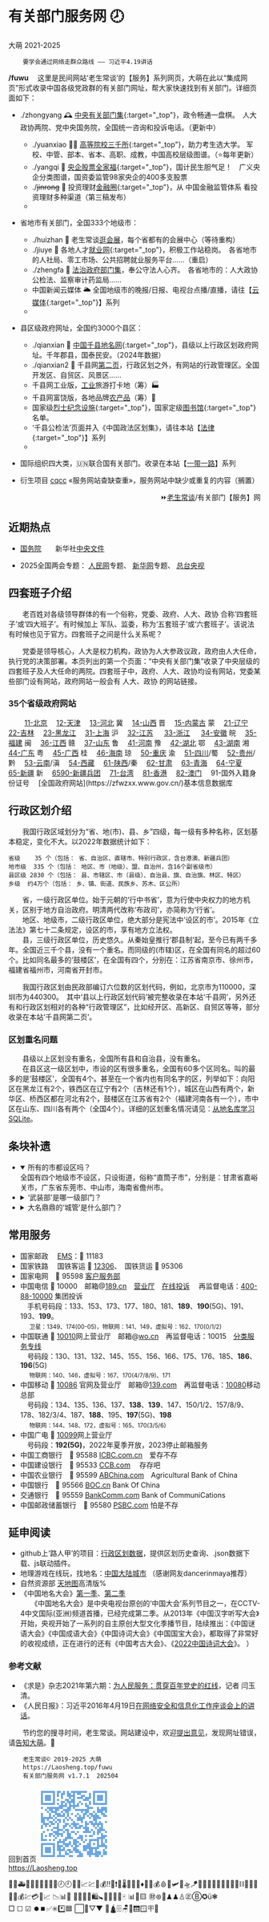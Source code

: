 有关部门服务网 🕗
================
大萌 2021-2025	<base target="_blank">

		要学会通过网络走群众路线 —— 习近平4.19讲话

**/fuwu**	　这里是民间网站‘老生常谈’的【服务】系列网页，大萌在此以“集成网页”形式收录中国各级党政群的有关部门网址，帮大家快速找到有关部门。详细页面如下：

+	./zhongyang	🕰 [中央有关部门集](zhongyang){:target="_top"}，政令畅通一盘棋。　人大政协两院、党中央国务院，全国统一咨询和投诉电话。（更新中）
	+ ./yuanxiao 👨‍🎓 [高等院校三千所](yuanxiao){:target="_top"}，助力考生选大学。 军校、中管、部本、省本、高职、成教，中国高校层级图谱。（⭐每年更新）
	+ ./yangqi 🧧 [央企股票全家福](yangqi){:target="_top"}，国计民生胆气足！　广义央企分类图谱，国资委监管98家央企的400多支股票
	+ ./~~jinrong~~ 🥯 投资理财[金融圈](金融圈){:target="_top"}，从 中国金融监管体系 看投资理财多种渠道（第三稿发布）
	+ 

+	省地市有关部门，全国333个地级市：
	+ ./huizhan 💫 老生常谈[逛会展](huizhan)，每个省都有的会展中心（等待重构）
	+ ./jiuye 👔 各地人才[就业网](jiuye){:target="_top"}，积极工作站稳岗。　各省地市的人社局、零工市场、公共招聘就业服务平台……（重启）
	+ ./zhengfa 🏢 <a href="fazhi" target="fazhiye" title="省地级法治部门">法治政府部门集</a>，奉公守法人心齐。　各省地市的：人大政协公检法、监察审计药监局……
	+ 中国新闻云媒体 🌥️ 全国地级市的晚报/日报、电视台点播/直播，请往【[云媒体](../fly/dir){:target="_top"}】系列
	+ 

+	县区级政府网址，全国约3000个县区：
	+ ./qianxian 📑 [中国千县地名网](qianxian '千县网'){:target="_top"}，县级以上行政区划政府网址。千年郡县，国泰民安。（2024年数据）
	+ ./qianxian2 🚧 千县网[第二页](qianxian2)，行政区划之外，有网站的行政管理区。全国开发区、自贸区、风景区……
	+ 千县网工业版，[工业](工业遗产)旅游打卡地（筹）🏭
	+ 千县网富饶版，各地品牌[农产品](农产品)（筹）🍏
	+ 国家级[烈士纪念设施](烈士陵园){:target="_top"}，国家定级[图书馆](图书馆){:target="_top"}名单。
	+ ‘千县公检法’页面并入《中国政法区划集》，请往本站【[法律](../falv){:target="_top"}】系列
	+ 

+	国际组织四大类，🇺🇳联合国有关部门。收录在本站【[一带一路](../ydyl/dir)】系列
+	衍生项目 [cqcc](https://diamonwoo.github.io/cqcc) «服务网站查缺查重»，服务网站中缺少或重复的内容（搁置）

<div align="right">
⏩<a href="https://Laosheng.top" target="_top">老生常谈</a>/有关部门【服务】网
</div>

近期热点
--------

+	[国务院](https://www.Gov.cn)　　新华社[中央文件](http://www.news.cn/politics/zywj/index.htm)
<!-- [联防联控机制文件](https://www.gov.cn/zhengce/gwylflkjzwj.htm) -->

+	2025全国两会专题：
	[人民网](http://lianghui.people.com.cn/2025/)专题、
	[新华网](https://www.news.cn/politics/2025lh/)专题、
	[总台央视](https://news.cctv.com/special/2025lianghui/)


四套班子介绍
------------

　　老百姓对各级领导群体的有一个俗称，党委、政府、人大、政协 合称‘四套班子’或‘四大班子’。有时候加上 军队、监委，称为‘五套班子’或‘六套班子’。该说法有时候也见于官方。四套班子之间是什么关系呢？

　　党委是领导核心，人大是权力机构，政协为人大参政议政，政府由人大任命，执行党的决策部署。本页列出的第一个页面：“中央有关部门集”收录了中央层级的四套班子及人大任命的两院。四套班子中，政府、人大、政协均设有网站，党委某些部门设有网站，政府网站一般会有 人大、政协 的网站链接。

<h3>35个省级政府网站</h3>
　　
<a title="政府网站" href="https://www.beijing.gov.cn/">11-北京</a>　
<a title="政府网站" href="https://www.tj.gov.cn/sq/">12-天津</a>　
<a title="政府网站" href="https://www.hebei.gov.cn/">13-河北</a> 冀　
<a title="政府网站" href="http://www.shanxi.gov.cn/">14-山西</a> 晋　
<a title="政府网站" href="https://www.nmg.gov.cn/" >15-内蒙古</a> 蒙　
<a title="政府网站" href="http://www.ln.gov.cn/" >21-辽宁</a>　
<a title="政府网站" href="http://www.jl.gov.cn/" >22-吉林</a>　
<a title="政府网站" href="http://www.hlj.gov.cn/" >23-黑龙江</a>　
<a title="政府网站" href="https://www.shanghai.gov.cn/" >31-上海</a> 沪　
<a title="政府网站" href="https://www.jiangsu.gov.cn/" >32-江苏</a> 　
<a title="政府网站" href="https://www.zj.gov.cn/" >33-浙江</a> 　
<a title="政府网站" href="https://www.ah.gov.cn/hfwy/" >34-安徽</a> 皖　
<a title="政府网站" href="https://www.fujian.gov.cn/" >35-福建</a> 闽　
<a title="政府网站" href="http://www.jiangxi.gov.cn/" >36-江西</a> 赣　
<a title="政府网站" href="http://www.shandong.gov.cn/" >37-山东</a> 鲁　
<a title="政府网站" href="https://www.henan.gov.cn/jchn/" >41-河南</a> 豫　
<a title="政府网站" href="http://www.hubei.gov.cn/" >42-湖北</a> 鄂　
<a title="政府网站" href="http://www.hunan.gov.cn/" >43-湖南</a> 湘　
<a title="政府网站" href="http://www.gd.gov.cn/" >44-广东</a> 粤　
<a title="政府网站" href="http://www.gxzf.gov.cn/" >45-广西</a> 桂　
<a title="政府网站" href="http://www.hainan.gov.cn/" >46-海南</a> 琼　  
<a title="政府网站" href="https://www.cq.gov.cn/" >50-重庆</a> 渝　
<a title="政府网站" href="https://www.sc.gov.cn/" >51-四川</a>/蜀　
<a title="政府网站" href="https://www.guizhou.gov.cn/" >52-贵州</a>/黔　
<a title="政府网站" href="http://www.yn.gov.cn/" >53-云南</a>/滇　
<a title="政府网站" href="http://www.xizang.gov.cn/" >54-西藏</a>　
<a title="政府网站" href="http://www.shaanxi.gov.cn/sq/" >61-陕西</a>/秦　
<a title="政府网站" href="http://www.gansu.gov.cn/" >62-甘肃</a>　
<a title="政府网站" href="http://www.qinghai.gov.cn/" >63-青海</a>　
<a title="政府网站" href="http://www.nx.gov.cn/" >64-宁夏</a>　
<a title="政府网站" href="http://www.xinjiang.gov.cn/xinjiang/dmxj/dmxj.shtml" >65-新疆</a> 新　
<a title="政府网站" href="http://www.xjbt.gov.cn/tszx/">6590-新疆兵团</a>　
<a title="政府网站" href="http://www.gwytb.gov.cn/">71-台湾</a>　
<a title="政府网站" href="https://www.gov.hk/sc/about/abouthk/facts.htm">81-香港</a>　
<a title="政府网站" href="https://www.gov.mo/zh-hant/content/city-info/">82-澳门</a>　
91-国外入籍身份证号　 [全国政府网站](https://zfwzxx.www.gov.cn/)基本信息数据库


行政区划介绍
------------

　　我国行政区域划分为“省、地(市)、县、乡”四级，每一级有多种名称，区划基本稳定，变化不大。以2022年数据统计如下：

	省级	  35 个（包括： 省、自治区、直辖市、特别行政区，含台港澳、新疆兵团）
	地市级	 335 个（包括： 地区、市（地级）、盟、自治州，含16个副省级市）
	县区级	2830 个（包括： 县、市辖区、市（县级）、自治县、旗、自治旗、林区、特区）
	乡级	约4万个（包括： 乡、镇、街道、民族乡、苏木、区公所）

　　省，一级行政区单位。始于元朝的‘行中书省’，意为行使中央权力的地方机关，区别于地方自治政府。明清两代改称‘布政司’，亦简称为‘行省’。  
　　地区、地级市，二级行政区单位，绝大部分是宪法中‘设区的市’。2015年《立法法》第七十二条规定，设区的市，享有地方立法权。  
　　县，三级行政区单位，历史悠久。从秦始皇推行‘郡县制’起，至今已有两千多年。全国近三千个县，没有一个重名。而同级的(市辖)区，在全国有同名的超过60个。比如同名最多的‘鼓楼区’，在全国有四个，分别在：江苏省南京市、徐州市，福建省福州市，河南省开封市。

　　我国行政区划由民政部编订六位数的区划代码，例如，北京市为110000，深圳市为440300。　其中‘县以上行政区划代码’被完整收录在本站‘千县网’，另外还有和行政区划相对的各种“行政管理区”，比如经开区、高新区、自贸区等等，部分收录在本站‘千县网第二页’。

<h3>区划重名问题</h3>

　　县级以上区划没有重名，全国所有县和自治县，没有重名。  
　　在县区这一级区划中，市设的区有很多重名，全国有60多个区同名。叫的最多的是‘鼓楼区’，全国有4个。甚至在一个省内也有同名字的区，列举如下：向阳区在黑龙江有2个，铁西区在辽宁有2个（吉林还有1个），城区在山西有两个，新华区、桥西区都在河北有2个，鼓楼区在江苏省有2个（福建河南各有一个），市中区在山东、四川各有两个（全国4个）。详细的区划重名情况请见：[从地名库学习SQLite](https://diamonwoo.github.io/qianxian/2022/diming4SQLite)。


条块补遗
--------
*	<details open="open"><!-- open="open" -->
	<summary>所有的市都设区吗？</summary>
	全国有四个地级市不设区，只设街道，俗称“直筒子市”，分别是：甘肃省嘉峪关市，广东省东莞市、中山市，海南省儋州市。</details>

*	<details >
	<summary>‘武装部’是哪一级部门？</summary>
	人民武装部是设置在县、乡两级的军事部门，主要负责军队征兵和民兵组织工作。部分企业、学校也设置人武部，比如<a href="http://rmwzb.tjnu.edu.cn/bmjj.htm">天津师范大学</a>。</details>

*	<details>
	<summary>大名鼎鼎的‘城管’是什么部门？</summary>
	2017年，中华人民共和国*住房和城乡建设部*公布《城市管理执法办法》，城市管理执法人员属于行政执法类公务员，通过公务员考试并接受正规训练后，按照局、队的执法人员编制而调配，全面清退城管部门内的临聘人员。2021年新版《行政处罚法》审议通过，明确国家在城市管理领域推行建立综合行政执法制度，相对集中行政处罚权。（摘自维基百科）</details>


常用服务
--------

* 国家邮政　	[EMS](https://www.ems.com.cn)：📠 11183
* 国家铁路　	国铁客运 📠 [12306](https://www.12306.cn)、　国铁货运 📠 95306
* 国家电网　📠 95598 [客户服务部](http://www.95598.cn )　<!--国家电网报[📰](http://211.160.252.154 ) -->
* 中国电信 📠 10000　邮箱@[189.cn](https://mail.189.cn/)　[营业厅](https://www.189.cn )　[在线投诉](https://www.189.cn/suggestions/)	　再监督电话：[400-88-10000](http://www.chinatelecom.com.cn/corp/lsqdcs/) 集团投诉  
　手机号码段：133、153、173、177、180、181、<b>189</b>、<b>190</b>(5G)、191、193、<b>199</b>。  
　	<small>卫星：1349、174(00-05)，物联网：141、149，虚拟号：162、170(0/1/2)</small>
* 中国联通 📠 [10010](http://www.10010.com )网上营业厅　邮箱@[wo.cn](https://mail.wo.cn/)　再监督电话：10015　[分类服务专线](http://mall.10010.com/mall-web/busiNotice/content?noticeId=43065457)  
　号码段：130、131、132、145、155、156、166、175、176、185、<b>186</b>、<b>196</b>(5G)  
　	<small>物联网：140、146，虚拟号：167、170(4/7/8/9)、171</small>
* 中国移动 📠 [10086](https://10086.cn ) 官网及营业厅　邮箱@[139.com](https://mail.10086.cn/)　再监督电话：[10080](http://online.10086.cn/module/accept.html#/)移动总部  
　号码段：134、135、136、137、<b>138</b>、<b>139</b>、147、150/1/2、157/8/9、178、182/3/4、187、<b>188</b>、195、<b>197</b>(5G)、<b>198</b>  
　	<small>物联网：144、148、172，虚拟号：165、170(3/5/6)</small>
* 中国广电 📠 [10099](https://www.10099.com.cn )网上营业厅  
　号码段：<b>192(5G)</b>，2022年夏季开放，2023停止邮箱服务
* 中国工商银行　📠 95588 	[ICBC.com.cn](https://www.icbc.com.cn )　爱存不存[]()
* 中国建设银行　📠 95533 	[CCB.com](http://www.ccb.com )　	存存吧
* 中国农业银行　📠 95599 	[ABChina.com](http://www.abchina.com )　Agricultural Bank of China
* 中国银行　📠 95566	[BOC.cn](https://www.boc.cn ) Bank Of China
* 交通银行　📠 95559	[BankComm.com](https://www.bankcomm.com ) Bank of CommuniCations
* 中国邮政储蓄银行　📠 95580	[PSBC.com](http://www.psbc.com ) 怕是不存


延申阅读
--------

*	github上‘路人甲’的项目：[行政区划数据](https://passer-by.com/data_location/)，提供区划历史查询、.json数据下载、js联动插件。
*	地理游戏在线玩，找地名：[中国大陆城市](https://www.geoguessr.com/seterra/zh/vgp/3788) （感谢网友dancerinmaya推荐）
*	自然资源部 <a title="国家地理信息公共服务平台，另有传统版" href="https://map.tianditu.gov.cn">天地图</a>高清版%
*	《中国地名大会》[第一季](http://tv.cctv.com/special/zgdmdh/)、[第二季](https://tv.cctv.com/2021/01/19/VIDAzHOc3JMqJJ7ASz0iU0Ks210119.shtml)  
　　《中国地名大会》是中央电视台原创的‘中国大会’系列节目之一，在CCTV-4中文国际(亚洲)频道首播，已经完成第二季。从2013年《中国汉字听写大会》开始，央视开始了一系列的自主原创大型文化季播节目，陆续推出：《中国谜语大会》《中国成语大会》《中国诗词大会》《中国国宝大会》，都取得了非常好的收视成绩，正在进行的还有《中国考古大会》、《[2022中国诗词大会](https://tv.cctv.com/special/2022zgscdh)》。
）

<h3>参考文献</h3>

*	《求是》杂志2021年第六期：[为人民服务：贯穿百年党史的红线](http://www.qstheory.cn/dukan/qs/2021-03/16/c_1127209334.htm)，记者 闫玉清。
*	《人民日报》：习近平2016年4月19日[在网络安全和信息化工作座谈会上的讲话](http://politics.people.com.cn/n1/2016/0426/c1024-28303544.html)。


　　节约您的搜寻时间，老生常谈。网站建设中，欢迎<a title="Contact me" href="https://laosheng.top/c/author" target="_top">提出意见</a>，发现网址错误，请<a title="无需注册，直接留言" href="https://xoyondo.com/ap/HPr7pBG7mOPIUGZ">告知大萌</a>。🙇

```
	老生常谈© 2019-2025	大萌 
	https://Laosheng.top/fuwu
	有关部门服务网 v1.7.1	202504
```

回到首页<a href=".." title="返回老生常谈首页"><img src="../indexQR-Blue.png" /></a>  
https://Laosheng.top  
<!-- Global site tag (gtag.js) - Google Analytics -->
<script async src="https://www.googletagmanager.com/gtag/js?id=UA-179794713-1"></script>
<script>  window.dataLayer = window.dataLayer || [];
  function gtag(){dataLayer.push(arguments);}
  gtag('js', new Date());  gtag('config', 'UA-179794713-1');
</script>
🚨🚓🚑🚒🚌🧑‍🤝‍🧑🥯💱🕗🕘💱🥯📈💹👛💰‼️🔺❗🔻🌡️🧨🎈🎁♦️👛🏮💰🩸🔴🛩️🚁🛸🪁🎯💨📡🔭🧍‍♀️⚓💧🧪⛓️🧰✨🌿  
📶📱💰💹💳💵📈	📉📊🧮 👑👛💼👔🛍️🚼👶🤗🎳📅🀄 📊🔔🟨 ㊖⊛👤♟♟♙㊣Ⓑ✪ü❃  
□ ☐ ☑ ⏺️⏹️✅️✳️*️⃣🟦 ⬜️🔲▽▼ 🥡🛕🗄️🪑🚪🛗🪟🪧🚧
